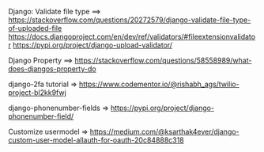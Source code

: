 Django: Validate file type ==> https://stackoverflow.com/questions/20272579/django-validate-file-type-of-uploaded-file
                               https://docs.djangoproject.com/en/dev/ref/validators/#fileextensionvalidator
                               https://pypi.org/project/django-upload-validator/

Django Property ==> https://stackoverflow.com/questions/58558989/what-does-djangos-property-do


django-2fa tutorial => https://www.codementor.io/@rishabh_ags/twilio-project-bl2kk9fwj

django-phonenumber-fields  => https://pypi.org/project/django-phonenumber-field/

Customize usermodel => https://medium.com/@ksarthak4ever/django-custom-user-model-allauth-for-oauth-20c84888c318
